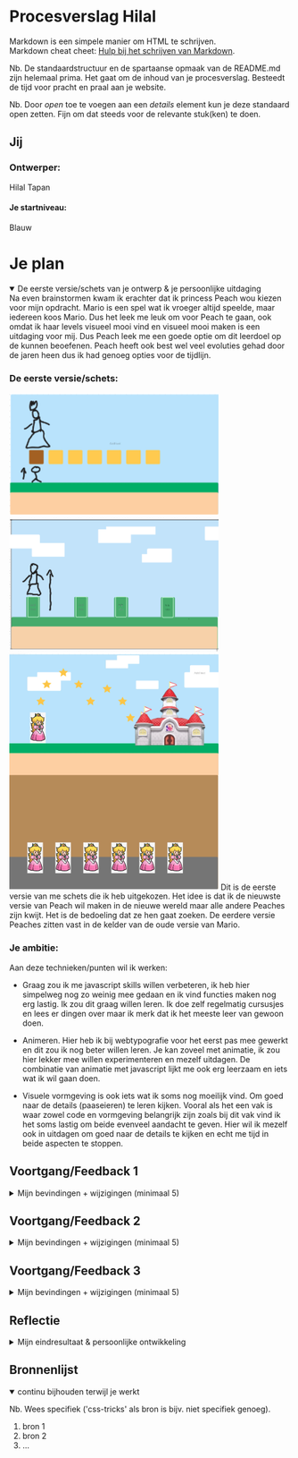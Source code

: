 # Procesverslag Hilal
Markdown is een simpele manier om HTML te schrijven.  
Markdown cheat cheet: [Hulp bij het schrijven van Markdown](https://github.com/adam-p/markdown-here/wiki/Markdown-Cheatsheet).

Nb. De standaardstructuur en de spartaanse opmaak van de README.md zijn helemaal prima. Het gaat om de inhoud van je procesverslag. Besteedt de tijd voor pracht en praal aan je website.

Nb. Door *open* toe te voegen aan een *details* element kun je deze standaard open zetten. Fijn om dat steeds voor de relevante stuk(ken) te doen.




## Jij

### Ontwerper:
Hilal Tapan 

#### Je startniveau:
Blauw 


# Je plan

<details open>
  <summary>De eerste versie/schets van je ontwerp & je persoonlijke uitdaging</summary>
  Na even brainstormen kwam ik erachter dat ik princess Peach wou kiezen voor mijn opdracht. Mario is een spel wat ik vroeger altijd speelde, maar iedereen koos Mario. Dus het leek me leuk om voor Peach te gaan, ook omdat ik haar levels visueel mooi vind en visueel mooi maken is een uitdaging voor mij. Dus Peach leek me een goede optie om dit leerdoel op de kunnen beoefenen. Peach heeft ook best wel veel evoluties gehad door de jaren heen dus ik had genoeg opties voor de tijdlijn.

  ### De eerste versie/schets:
  <img src="https://github.com/Hilal-Tapan/VIDii-tijdlijn/blob/main/images/schets1.png" width="375px" alt="eerste versie/schets">
  <img src="https://github.com/Hilal-Tapan/VIDii-tijdlijn/blob/main/images/schets2.png" width="375px" alt="eerste versie/schets">
  <img src="https://github.com/Hilal-Tapan/VIDii-tijdlijn/blob/main/images/schets3.png" width="375px" alt="eerste versie/schets">
  Dit is de eerste versie van me schets die ik heb uitgekozen. Het idee is dat ik de nieuwste versie van Peach wil maken in de nieuwe wereld maar alle andere Peaches zijn kwijt. Het is de bedoeling dat ze hen gaat zoeken. De eerdere versie Peaches zitten vast in de kelder van de oude versie van Mario. 


  ### Je ambitie: 
  Aan deze technieken/punten wil ik werken:
  - Graag zou ik me javascript skills willen verbeteren, ik heb hier simpelweg nog zo weinig mee gedaan en ik vind functies maken nog erg lastig. Ik zou dit graag willen leren. Ik doe zelf regelmatig cursusjes en lees er dingen over maar ik merk dat ik het meeste leer van gewoon doen. 

  - Animeren. Hier heb ik bij webtypografie voor het eerst pas mee gewerkt en dit zou ik nog beter willen leren. Je kan zoveel met animatie, ik zou hier lekker mee willen experimenteren en mezelf uitdagen. De combinatie van animatie met javascript lijkt me ook erg leerzaam en iets wat ik wil gaan doen.

  - Visuele vormgeving is ook iets wat ik soms nog moeilijk vind. Om goed naar de details (paaseieren) te leren kijken. Vooral als het een vak is waar zowel code en vormgeving belangrijk zijn zoals bij dit vak vind ik het soms lastig om beide evenveel aandacht te geven. Hier wil ik mezelf ook in uitdagen om goed naar de details te kijken en echt me tijd in beide aspecten te stoppen.
 
</details>




## Voortgang/Feedback 1 

<details>
  <summary>Mijn bevindingen + wijzigingen (minimaal 5)</summary>

  ### Bevinding 1 (van Keïsha):
  Je hebt nog geen progressive disclosure in je concept toegepast, denk hier over na.

  #### oplossing:
  Ik kreeg de feedback dat ik nog geen progressive disclosure had en dit klopt. Ik moest nog nadenken over hoe ik de informatie naar voren wou laten komen. Ik heb dit uiteindelijk gedaan met de kelder waar alle princessen in vastzaten. Hen moet je eerst zoeken want sommige zitten verstopt en daarna als je op ze klikt komt er een tekst bubbel met informatie en een klein verhaaltje tevoorschijn. De princessen heb ik een button gemaakt en een hover en active state gegeven zodat de gebruiker weet dat ze klikbaar zijn. Met toggle kan je de tekstbubbels ook weer uitzetten.

  <img src="images/bevinding1.png" width="375px" alt="bevinding1">
  <img src="images/bevinding-1.png" width="375px" alt="bevinding1">



  ### Bevinding 2 (van Keïsha):
  Met javascript het karakter interactiever maken.

  #### oplossing:
  Bij level 1 met princes peach die springt om de munten te vangen was het in mijn schets nog niet heel interactief. Hierdoor heb ik een knop toegevoegd die zegt start game. Deze knop heeft ook een hover state met animatie, probeer hem uit zou ik zeggen. Zo lijkt het echt een beetje op een spelletje. Ik wou eigenlijk peach de muis laten volgen zodat het nog interactiever is en je echt de muntjes kan vangen maar hier had ik geen genoeg tijd voor dus heb het gelaten bij een setTimeOut waardoor de muntjes verdwijnen na een bepaald aantal seconden nadat er op de start knop wordt geklikt. Ook start dan pas de spring animatie van princes Peach.

  <img src="images/bevinding-2.png" width="375px" alt="bevinding2">
  <img src="images/bevinding2.png" width="375px" alt="bevinding2">


  ### Bevinding 3 (van Keïsha):
  Je kan ook ideeën uit je vorige schetsen combineren met je eindschets zodat het completer wordt.

  #### oplossing:
  Ik wist zelf nog niet helemaal wat ik wou doen met de kelder en hoe ik dat wou vormgeven maar Keïsha kwam met het idee dat ik het ook kon combineren met me vorige schetsen. Toen kwam ik zelf met het idee dat ik ze kon verstoppen en dit heb ik gedaan met de buizen die je ziet in de mario game. Hier heb ik animaties bij gevoegt om het interactiever te maken.

  <img src="images/bevinding3.png" width="375px" alt="bevinding3">
  <img src="images/bevinding-3.png" width="375px" alt="bevinding3">




  ### Bevinding 4:
  Mensen weten niet dat je naar beneden kan scrollen, dit kan interactiever en beter aangegeven worden.

  #### oplossing:
  Ik heb een pijltje toegevoegd die ook een animatie is en beweegd waardoor het opvalt. Als je hierop klikt krijg je section 2 (de kelder) te zien. Hier zat ik even mee te knoeien en de javascript functie lukte niet helemaal. Ik was er wel bijna. Uiteindelijk heeft Jeffrey me hierbij geholpen en zei dat ik een scrollIntoView moest gebruiken en dat ik dat maar net moest weten. 

  <img src="images/bevinding4.png" width="375px" alt="bevinding4">
  <img src="images/bevinding-4.png" width="375px" alt="bevinding4">




  ### Bevinding 5:
  De sprong van princess Peach vloeiender en mooier maken

  #### oplossing:
  Ik wou mezelf uitdagen met animeren dus ik wou de sprong van peach van de bovenwereld wat mooier en vloeiender maken. Dit heb ik gedaan met behulp van deze site https://css-tricks.com/making-css-animations-feel-natural/. Ik vond dit een leuke oefening en de keyframe is voor mijn doen best complex geworden maar ik vond het vooral heel leuk om hiermee te experimenteren.

  <img src="images/bevinding5.png" width="375px" alt="bevinding5">


</details>




## Voortgang/Feedback 2

<details>
  <summary>Mijn bevindingen + wijzigingen (minimaal 5)</summary>
  
  ### Bevinding 1 (van Nikki):
  Een tekst in de kelder met de instructies of een zinnetje met wat de bedoeling is, nu is dat nog niet helemaal duidelijk.

  #### oplossing:
  Dit vond ik hele waardevolle feedback want inderdaad er stond nergens aangegeven wat de bedoeling was. Dit heb ik gelijk toegepast door een zinnetje neer te zetten dat sommige princessen zich verstoppen en deze gezocht moeten worden.

  <img src="images/bevinding-3.png" alt="bevinding2.1">



  ### Bevinding 2:
  Meer dingen in peach stijl, zodat je weet dat het om haar gaat, dus meer roze etc.

  #### oplossing:
  Ook dit was ik het helemaal mee eens. Ik had er bewust voor gekozen om peach te gebruiken om haar leuke karakter en stijl en gek genoeg had ik alles ontworpen in mario stijl. Weinig meisjes achtige vormgeving, dus dit heb ik gelijk aangepast hierna. Ik heb de gradient op de achtergrond veranderd naar een roze/blauwe lucht. Hiervoor was die volledig blauw. Helaas ben ik hier vergeten fotos van te nemen. Ook heb ik de hover state van de kelder princessen roze gemaakt, hiervoor was die wit. Ik heb de tekstbalkjes ook roze gemaakt, hiervoor waren deze ook wit. Ik heb de verhaaltjes die in de tekstbalkjes staan ook verhaaltjes gegeven die bij hun karakters passen.

  <img src="images/bevinding2.2.png" width="375px" alt="bevinding2.2">
  <img src="images/bevinding-2.2.png" width="375px" alt="bevinding2.2">



  ### Bevinding 3:
  De button van de start game animatie in een toepasselijker font.

  #### oplossing:
  Ik had een poos gezocht naar het Mario font maar die was niet gratis en niet rechtenvrij dus na nog langer zoeken  vond ik het font 'common pixel'. Deze vond ik erg passen bij de mario stijl. Het knopje is nu completer en past beter bij het concept.

  <img src="images/bevinding2.3.png" width="375px" alt="bevinding2.3">
  <img src="images/bevinding-2.3.png" width="375px" alt="bevinding2.3">



  ### Bevinding 4:
  De animaties van de verstopte princessen passend maken naar hun karakter.

  #### oplossing:
  De princessen in de kelder hebben allemaal een tekst met een klein verhaaltje en informatie over hunzelf. Het leek me leuk de animaties passend bij deze karakters te doen. Dus de eerste verstopte is een beetje verlegen en mensenschuw, want zij is een van de oudste die daar vast zit. De middelste is heel enthousiast, omdat ze niet kan wachten om weg te gaan en haar nagels weer te lakken. Ik vond dit erg leuk om te doen.

  <img src="images/bevinding2.4.png" width="375px" alt="bevinding2.4">

  
  ### Bevinding 5:
  Bij de hover state van de gevangen princessen wou ik graag de cursor veranderen in het hoofd van de princes die niet vast zat, zodat het leek alsof ze echt met de andere princessen ging praten.

  #### oplossing:
  Dit was me helaas niet gelukt en had ook geen tijd meer om hier hulp om te vragen. Ik heb de code wel in comments gelaten in de code. Ik had eigenlijk hetzelfde geprobeerd als Sanne had voorgedaan op het bord: cursor:url(mini-gezicht-peach.png) 4 12, auto;. Dit werkte niet. Ik heb geprobeerd het foto bestand kleiner te maken, maar hij deed het nog steeds niet. Dus als ik meer tijd had gehad had ik dit graag willen verbeteren.

  <img src="images/gezicht-peach.png" width="375px" alt="bevinding2.5">

</details>




## Voortgang/Feedback 3

<details>
  <summary>Mijn bevindingen + wijzigingen (minimaal 5)</summary>
  
  ### Bevinding 1 (van Sanne):
  Ik kreeg als feedback dat de bovenste level echt een mengelmoes was van verschillende stijlen en dat het meer in 1 stijl moet. 

  #### oplossing:
  Hier was ik het mee eens en zat hier zelf eigenlijk ookal mee. Dus ik heb de laatste dag de tijd genomen om dit visueel mooier te maken en echt vectors te zoeken die allemaal van de nieuwste versie van mario zijn. Vooral bij het kasteel had ik hier moeite mee, maar na lang zoeken en het heel precies uitknikken op photoshop heb ik het kasteel uit 2022 kunnen gebruiken. Het kostte wel even maar nu heb ik ook wel wat.

  <img src="images/bevinding3.1.png" width="375px" alt="bevinding3.1">



  ### Bevinding 2:
  Meer paaseieren toevoegen (in dit geval de wolken animeren en mooier maken).

  #### oplossing:
  Ik had nog wat tijd over dus koos ervoor de wolken te animeren. Bij het vorige punt had ik ze al veranderd naar actuelere mario wolken. Ik heb deze 1 op 1 niet kunnen vinden als vector dus hem ze soortvan zelf gemaakt door een andere vector te bewerken in photoshop en heb ze ook een beetje transparant gemaakt waardoor ze deels over het kasteel vallen. Ik heb ze een subtiele animatie gegeven waardoor ze langzaam omhoog en omlaag gaan. Vind dit erg leuk geworden.

  <img src="images/bevinding.3.1.png" width="375px" alt="bevinding3.2">
  <img src="images/bevinding-3.1.png" width="375px" alt="bevinding3.2">



  ### Bevinding 3:
  Meer paaseieren toevoegen (in dit geval de wolken animeren en mooier maken).

  #### oplossing:
  Ik had nog wat tijd over dus koos ervoor de wolken te animeren. Bij het vorige punt had ik ze al veranderd naar actuelere mario wolken. Ik heb deze 1 op 1 niet kunnen vinden als vector dus hem ze soortvan zelf gemaakt door een andere vector te bewerken in photoshop en heb ze ook een beetje transparant gemaakt waardoor ze deels over het kasteel vallen. Ik heb ze een subtiele animatie gegeven waardoor ze langzaam omhoog en omlaag gaan. Vind dit erg leuk geworden.

  <img src="images/bevinding.3.1.png" width="375px" alt="bevinding3.3">
  <img src="images/bevinding-3.1.png" width="375px" alt="bevinding3.3">



  ### Bevinding 4:
  Meer paaseieren toevoegen (in dit geval de vloer passender bij de nieuwtse Mario vloeren).

  #### oplossing:
  Iets wat ik heel lastig vond was een actuele vloer voor section 1 vinden. Deze waren allemaal van slechte kwaliteit en met auteursrechten. Uiteindelijk kwam ik op het idee om een stukje hiervan uit te snijden en naast elkaar te plakken. Ook heb ik het wat roziger gemaakt in kleurtoon om het te laten passen bij de princess Peach stijl. Ik ben blij met het resultaat.

  <img src="images/achtergrond.jpeg" width="375px" alt="bevinding3.4">
  <img src="images/bevinding-3.1.png" width="375px" alt="bevinding3.4">




  ### Bevinding 5:
  Nog meer paaseieren toevoegen, light and dark-mode toevoegen.

  #### oplossing:
  Ik heb nog nooit iets gedaan met mediaqueries en met dark-mode. Hier wou ik mezelf in uitdagen om dit te proberen. Hierbij keek ik hoe Keïsha dit gedaan had en toen snapte ik hoe ik dit zelf ook kon toepassen. Ik liep gelukkig nergens tegenaan en vind het fijn nu ik weet hoe dit werkt. Ben ook erg blij met het resultaat. Ik heb van section 1 de achtergrond gradient aangepast en de h2 letters naar wit veranderd.


  <img src="images/bevinding3.5.png" width="375px" alt="bevinding3.5">
  <img src="images/bevinding-3.5.png" width="375px" alt="bevinding3.5">

</details>




## Reflectie

<details>
  <summary>Mijn eindresultaat & persoonlijke ontwikkeling</summary>

  ### Je uitkomst - karakteristiek screenshot(s):
  <img src="readme-images/dummy-plaatje.jpg" width="375px" alt="final ontwerp">


  ### Dit ging goed/Heb ik geleerd: 
  Korte omschrijving met plaatje(s)

  <img src="readme-images/dummy-plaatje.jpg" width="375px" alt="top">


  ### Dit was lastig/Is niet gelukt:
  Korte omschrijving met plaatje(s)

  <img src="readme-images/dummy-plaatje.jpg" width="375px" alt="bummer">
</details>




## Bronnenlijst

<details open>
<summary>continu bijhouden terwijl je werkt</summary>

Nb. Wees specifiek ('css-tricks' als bron is bijv. niet specifiek genoeg).

1. bron 1
2. bron 2
3. ...

</details>